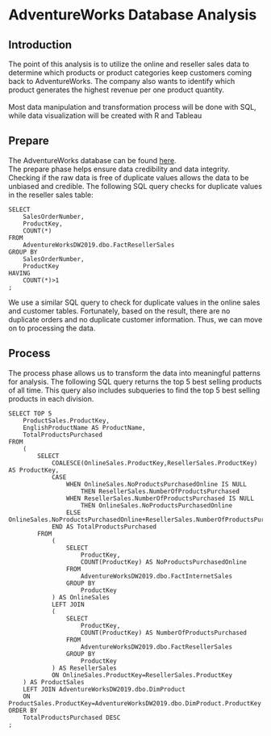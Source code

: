 # AdventureWorks Database Analysis
## Introduction
The point of this analysis is to utilize the online and reseller sales data to determine which products or product categories keep customers coming back to AdventureWorks. The company also wants to identify which product generates the highest revenue per one product quantity.<br/>\
Most data manipulation and transformation process will be done with SQL, while data visualization will be created with R and Tableau

## Prepare
The AdventureWorks database can be found [here](https://docs.microsoft.com/en-us/sql/samples/adventureworks-install-configure?view=sql-server-ver16&tabs=ssms). <br/>
The prepare phase helps ensure data credibility and data integrity. Checking if the raw data is free of duplicate values allows the data to be unbiased and credible. The following SQL query checks for duplicate values in the reseller sales table:
```
SELECT 
	SalesOrderNumber,
	ProductKey,
	COUNT(*)
FROM 
	AdventureWorksDW2019.dbo.FactResellerSales
GROUP BY
	SalesOrderNumber,
	ProductKey
HAVING
	COUNT(*)>1
;
```
We use a similar SQL query to check for duplicate values in the online sales and customer tables. Fortunately, based on the result, there are no duplicate orders and no duplicate customer information. Thus, we can move on to processing the data.

## Process
The process phase allows us to transform the data into meaningful patterns for analysis. The following SQL query returns the top 5 best selling products of all time. This query also includes subqueries to find the top 5 best selling products in each division.
```
SELECT TOP 5
	ProductSales.ProductKey, 
	EnglishProductName AS ProductName,
	TotalProductsPurchased
FROM 
	(
		SELECT
			COALESCE(OnlineSales.ProductKey,ResellerSales.ProductKey) AS ProductKey,
			CASE
				WHEN OnlineSales.NoProductsPurchasedOnline IS NULL 
					THEN ResellerSales.NumberOfProductsPurchased
				WHEN ResellerSales.NumberOfProductsPurchased IS NULL 
					THEN OnlineSales.NoProductsPurchasedOnline
				ELSE OnlineSales.NoProductsPurchasedOnline+ResellerSales.NumberOfProductsPurchased 
			END AS TotalProductsPurchased
		FROM 
			(
				SELECT
					ProductKey,
					COUNT(ProductKey) AS NoProductsPurchasedOnline
				FROM 
					AdventureWorksDW2019.dbo.FactInternetSales
				GROUP BY
					ProductKey
			) AS OnlineSales
			LEFT JOIN
			(
				SELECT
					ProductKey,
					COUNT(ProductKey) AS NumberOfProductsPurchased
				FROM 
					AdventureWorksDW2019.dbo.FactResellerSales
				GROUP BY
					ProductKey
			) AS ResellerSales
			ON OnlineSales.ProductKey=ResellerSales.ProductKey
	) AS ProductSales
	LEFT JOIN AdventureWorksDW2019.dbo.DimProduct
	ON ProductSales.ProductKey=AdventureWorksDW2019.dbo.DimProduct.ProductKey
ORDER BY
	TotalProductsPurchased DESC
;
```


